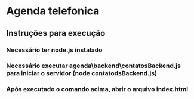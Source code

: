 # Agenda telefonica
## Instruções para execução
### Necessário ter node.js instalado
### Necessário executar agenda\backend\contatosBackend.js para iniciar o servidor (node contatodsBackend.js)
### Após executado o comando acima, abrir o arquivo index.html
